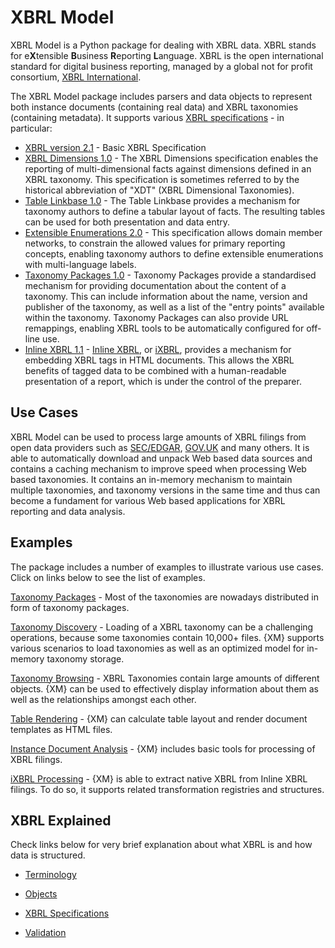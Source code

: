 # XBRL Model

XBRL Model is a Python package for dealing with XBRL data. XBRL stands for e**X**tensible **B**usiness **R**eporting **L**anguage. XBRL is the open international standard for digital business reporting, managed by a global not for profit consortium, [XBRL International](https://www.xbrl.org/). 

The XBRL Model package includes parsers and data objects to represent both instance documents (containing real data) and XBRL taxonomies (containing metadata). It supports various [XBRL specifications](https://specifications.xbrl.org/specifications.html) - in particular: 

* [XBRL version 2.1](https://www.xbrl.org/Specification/XBRL-2.1/REC-2003-12-31/XBRL-2.1-REC-2003-12-31+corrected-errata-2013-02-20.html) - Basic XBRL Specification
* [XBRL Dimensions 1.0](https://www.xbrl.org/specification/dimensions/rec-2012-01-25/dimensions-rec-2006-09-18+corrected-errata-2012-01-25-clean.html) - The XBRL Dimensions specification enables the reporting of multi-dimensional facts against dimensions defined in an XBRL taxonomy. This specification is sometimes referred to by the historical abbreviation of "XDT" (XBRL Dimensional Taxonomies).
* [Table Linkbase 1.0](https://www.xbrl.org/Specification/table-linkbase/REC-2014-03-18+errata-2018-07-17/table-linkbase-REC-2014-03-18+corrected-errata-2018-07-17.html) - The Table Linkbase provides a mechanism for taxonomy authors to define a tabular layout of facts. The resulting tables can be used for both presentation and data entry.
* [Extensible Enumerations 2.0](https://www.xbrl.org/Specification/extensible-enumerations-2.0/REC-2020-02-12/extensible-enumerations-2.0-REC-2020-02-12.html) - This specification allows domain member networks, to constrain the allowed values for primary reporting concepts, enabling taxonomy authors to define extensible enumerations with multi-language labels.
* [Taxonomy Packages 1.0](https://www.xbrl.org/Specification/taxonomy-package/PR-2015-12-09/taxonomy-package-PR-2015-12-09.html) - Taxonomy Packages provide a standardised mechanism for providing documentation about the content of a taxonomy. This can include information about the name, version and publisher of the taxonomy, as well as a list of the "entry points" available within the taxonomy. Taxonomy Packages can also provide URL remappings, enabling XBRL tools to be automatically configured for off-line use.
*  [Inline XBRL 1.1](https://www.xbrl.org/specification/inlinexbrl-part1/rec-2013-11-18/inlinexbrl-part1-rec-2013-11-18.html) - [Inline XBRL](https://www.xbrl.org/ixbrl), or [iXBRL](https://www.xbrl.org/ixbrl), provides a mechanism for embedding XBRL tags in HTML documents. This allows the XBRL benefits of tagged data to be combined with a human-readable presentation of a report, which is under the control of the preparer.

## Use Cases

XBRL Model can be used to process large amounts of XBRL filings from open data providers such as [SEC/EDGAR](https://www.sec.gov/), [GOV.UK](https://www.gov.uk/) and many others. It is able to automatically download and unpack Web based data sources and contains a caching mechanism to improve speed when processing Web based taxonomies. It contains an in-memory mechanism to maintain multiple taxonomies, and taxonomy versions in the same time and thus can become a fundament for various Web based applications for XBRL reporting and data analysis.

## Examples

The package includes a number of examples to illustrate various use cases. Click on links below to see the list of examples.

[Taxonomy Packages](taxonomy_packages.html) - Most of the taxonomies are nowadays distributed in form of taxonomy packages. 

[Taxonomy Discovery](taxonomy_discovery.html) - Loading of a XBRL taxonomy can be a challenging operations, because some taxonomies contain 10,000+ files. {XM} supports various scenarios to load taxonomies as well as an optimized model for in-memory taxonomy storage.

[Taxonomy Browsing](taxonomy_browsing) - XBRL Taxonomies contain large amounts of different objects. {XM} can be used to effectively display information about them as well as the relationships amongst each other.

[Table Rendering](table_rendering.html) - {XM} can calculate table layout and render document templates as HTML files. 

[Instance Document Analysis](xid_analysis.html) - {XM} includes basic tools for processing of XBRL filings.

[iXBRL Processing](ixbrl_processing) - {XM} is able to extract native XBRL from Inline XBRL filings. To do so, it supports related transformation registries and structures. 



## XBRL Explained

Check links below for very brief explanation about what XBRL is and how data is structured.

- [Terminology](terminology.html)

- [Objects](objects.html)

- [XBRL Specifications](specs.html)

- [Validation](validation.html)

  





